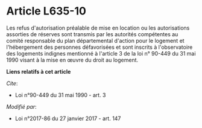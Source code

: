 # Article L635-10

Les refus d'autorisation préalable de mise en location ou les autorisations assorties de réserves sont transmis par les
autorités compétentes au comité responsable du plan départemental d'action pour le logement et l'hébergement des personnes
défavorisées et sont inscrits à l'observatoire des logements indignes mentionné à l'article 3 de la loi n° 90-449 du 31 mai
1990 visant à la mise en œuvre du droit au logement.

**Liens relatifs à cet article**

_Cite_:

  - Loi n°90-449 du 31 mai 1990 - art. 3

_Modifié par_:

  - Loi n°2017-86 du 27 janvier 2017 - art. 147
